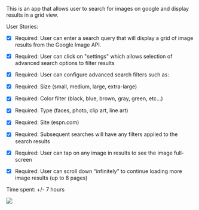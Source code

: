 This is an app that allows user to search for images on google and display results in a grid view.

User Stories:

* [x] Required: User can enter a search query that will display a grid of image results from the Google Image API.
* [x] Required: User can click on "settings" which allows selection of advanced search options to filter results
* [x] Required: User can configure advanced search filters such as:
* [x] Required: Size (small, medium, large, extra-large)
* [x] Required: Color filter (black, blue, brown, gray, green, etc...)
* [x] Required: Type (faces, photo, clip art, line art)
* [x] Required: Site (espn.com)
* [x] Required: Subsequent searches will have any filters applied to the search results
* [x] Required: User can tap on any image in results to see the image full-screen
* [x] Required: User can scroll down “infinitely” to continue loading more image results (up to 8 pages)


Time spent: +/- 7 hours

<img src="gridimagesearch.gif" />

